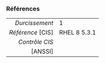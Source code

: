 ### Références

|                 |    |
|----------------:|:---|
|   *Durcissement*| 1 |
|*Référence* [CIS]| RHEL 8 5.3.1 |
|   *Contrôle CIS*|  |
|          [ANSSI]|  |
